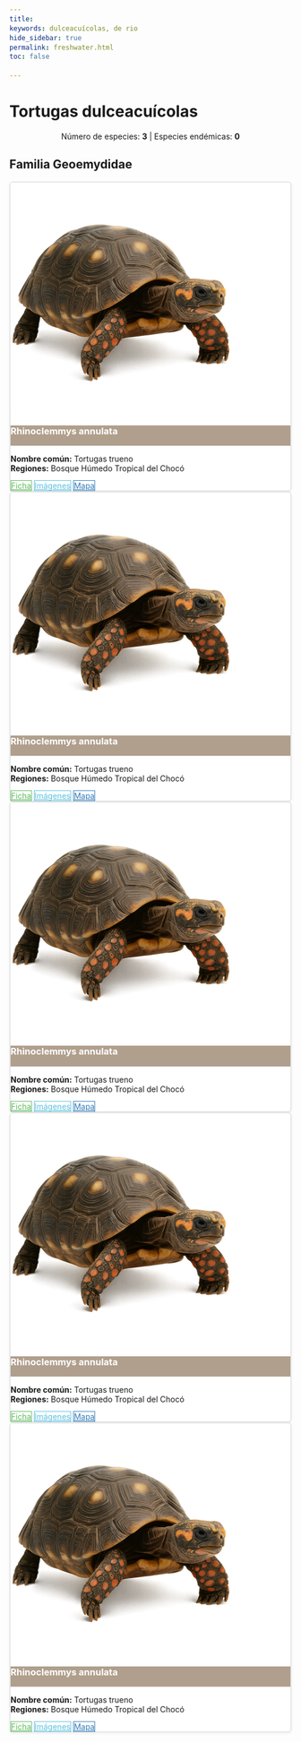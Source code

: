 ```yaml
---
title:
keywords: dulceacuícolas, de rio
hide_sidebar: true
permalink: freshwater.html
toc: false

---
```

<h1 class="titulo-testudinia">Tortugas dulceacuícolas</h1>
<center><p>Número de especies: <strong>3</strong> | Especies endémicas: <strong>0</strong></p></center>

<style>
.btn-outline-success {
  color: #5cb85c;
  background-color: transparent;
  border: 1px solid #5cb85c;
}

.btn-outline-success:hover,
.btn-outline-success:focus,
.btn-outline-success:active {
  color: #fff;
  background-color: #5cb85c;
  border-color: #4cae4c;
}

.btn-outline-info {
  color: #5bc0de;
  background-color: transparent;
  border: 1px solid #5bc0de;
}

.btn-outline-info:hover,
.btn-outline-info:focus,
.btn-outline-info:active {
  color: #fff;
  background-color: #5bc0de;
  border-color: #46b8da;
}

.btn-outline-primary {
  color: #337ab7;
  background-color: transparent;
  border: 1px solid #337ab7;
}

.btn-outline-primary:hover,
.btn-outline-primary:focus,
.btn-outline-primary:active {
  color: #fff;
  background-color: #337ab7;
  border-color: #2e6da4;
}

.panel-heading.freshwater {
  background-color: #927b61b8; /* Verde profundo */
  color: #fff;
  border-bottom: 1px solid #e6e6e6;
}

.tarjeta{
  border: 2px solid #e6e6e6; /* Borde claro */
  border-radius: 6px;
  box-shadow: 0 2px 4px rgba(0,0,0,0.05);
  background-color: #fff;
}

</style>


<div class="container">
  <div class="row">
    <div class="col-lg-12 text-center">
      <h2 class="page-header">Familia Geoemydidae</h2>
    </div>
    <div class="col-lg-12">
      <div class="flex-centrado">

<div class="col-md-6 col-lg-4 mb-4">
  <div class="panel panel-default tarjeta">
    <!-- Imagen superior -->
    <img src="images/tortuga_tierra_ia.png" alt="" class="img-fluid rounded-top" /> 
    <!-- Contenido de la tarjeta -->
    <div class="panel-heading freshwater">
      <h3 class="panel-title">Rhinoclemmys annulata</h3>
    </div>
    <div class="panel-body">
      <p><strong>Nombre común:</strong> Tortugas trueno<br>
         <strong>Regiones:</strong> Bosque Húmedo Tropical del Chocó</p>
      <a href="#" class="btn btn-outline-success btn-xs">Ficha</a>
      <a href="#" class="btn btn-outline-info btn-xs">Imágenes</a>
      <a href="#" class="btn btn-outline-primary btn-xs">Mapa</a>
    </div>
  </div>
</div>

<div class="col-md-6 col-lg-4 mb-4">
  <div class="panel panel-default tarjeta">
    <!-- Imagen superior -->
    <img src="images/tortuga_tierra_ia.png" alt="" class="img-fluid rounded-top" /> 
    <!-- Contenido de la tarjeta -->
    <div class="panel-heading freshwater">
      <h3 class="panel-title">Rhinoclemmys annulata</h3>
    </div>
    <div class="panel-body">
      <p><strong>Nombre común:</strong> Tortugas trueno<br>
         <strong>Regiones:</strong> Bosque Húmedo Tropical del Chocó</p>
      <a href="#" class="btn btn-outline-success btn-xs">Ficha</a>
      <a href="#" class="btn btn-outline-info btn-xs">Imágenes</a>
      <a href="#" class="btn btn-outline-primary btn-xs">Mapa</a>
    </div>
  </div>
</div>

<div class="col-md-6 col-lg-4 mb-4">
  <div class="panel panel-default tarjeta">
    <!-- Imagen superior -->
    <img src="images/tortuga_tierra_ia.png" alt="" class="img-fluid rounded-top" /> 
    <!-- Contenido de la tarjeta -->
    <div class="panel-heading freshwater">
      <h3 class="panel-title">Rhinoclemmys annulata</h3>
    </div>
    <div class="panel-body">
      <p><strong>Nombre común:</strong> Tortugas trueno<br>
         <strong>Regiones:</strong> Bosque Húmedo Tropical del Chocó</p>
      <a href="#" class="btn btn-outline-success btn-xs">Ficha</a>
      <a href="#" class="btn btn-outline-info btn-xs">Imágenes</a>
      <a href="#" class="btn btn-outline-primary btn-xs">Mapa</a>
    </div>
  </div>
</div>

<div class="col-md-6 col-lg-4 mb-4">
  <div class="panel panel-default tarjeta">
    <!-- Imagen superior -->
    <img src="images/tortuga_tierra_ia.png" alt="" class="img-fluid rounded-top" /> 
    <!-- Contenido de la tarjeta -->
    <div class="panel-heading freshwater">
      <h3 class="panel-title">Rhinoclemmys annulata</h3>
    </div>
    <div class="panel-body">
      <p><strong>Nombre común:</strong> Tortugas trueno<br>
         <strong>Regiones:</strong> Bosque Húmedo Tropical del Chocó</p>
      <a href="#" class="btn btn-outline-success btn-xs">Ficha</a>
      <a href="#" class="btn btn-outline-info btn-xs">Imágenes</a>
      <a href="#" class="btn btn-outline-primary btn-xs">Mapa</a>
    </div>
  </div>
</div>

<div class="col-md-6 col-lg-4 mb-4">
  <div class="panel panel-default tarjeta">
    <!-- Imagen superior -->
    <img src="images/tortuga_tierra_ia.png" alt="" class="img-fluid rounded-top" /> 
    <!-- Contenido de la tarjeta -->
    <div class="panel-heading freshwater">
      <h3 class="panel-title">Rhinoclemmys annulata</h3>
    </div>
    <div class="panel-body">
      <p><strong>Nombre común:</strong> Tortugas trueno<br>
         <strong>Regiones:</strong> Bosque Húmedo Tropical del Chocó</p>
      <a href="#" class="btn btn-outline-success btn-xs">Ficha</a>
      <a href="#" class="btn btn-outline-info btn-xs">Imágenes</a>
      <a href="#" class="btn btn-outline-primary btn-xs">Mapa</a>
    </div>
  </div>
</div>
